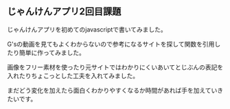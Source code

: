 ## じゃんけんアプリ2回目課題
じゃんけんアプリを初めてのjavascriptで書いてみました。

G'sの動画を見てもよくわからないので参考になるサイトを探して関数を引用したり簡単に作ってみました。

画像をフリー素材を使ったり元サイトではわかりにくいあいてとじぶんの表記を入れたりちょこっとした工夫を入れてみました。

まだどう変化を加えたら面白くわかりやすくなるか時間があれば手を加えていきたいです。
